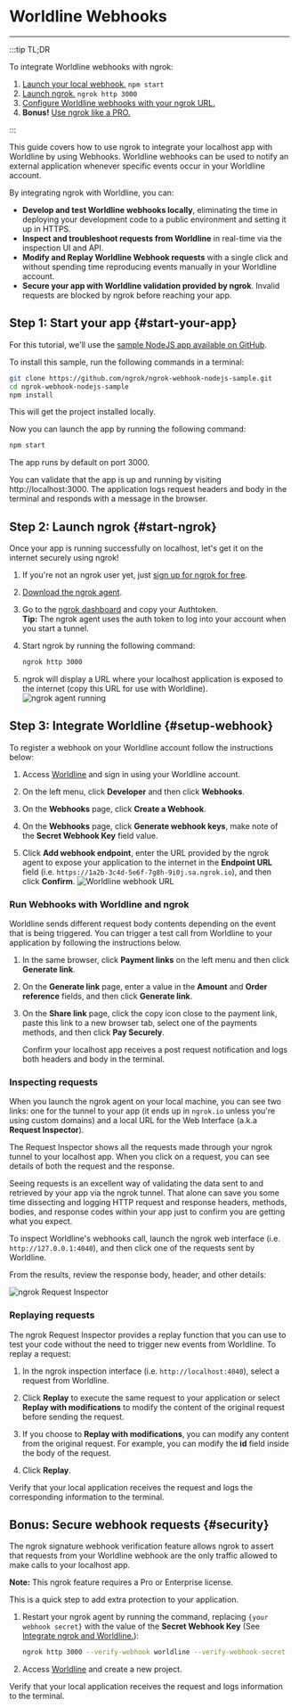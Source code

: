 # Worldline Webhooks
------------

:::tip TL;DR

To integrate Worldline webhooks with ngrok:
1. [Launch your local webhook.](#start-your-app) `npm start`
1. [Launch ngrok.](#start-ngrok) `ngrok http 3000`
1. [Configure Worldline webhooks with your ngrok URL.](#setup-webhook)
1. **Bonus!** [Use ngrok like a PRO.](#security)

:::


This guide covers how to use ngrok to integrate your localhost app with Worldline by using Webhooks.
Worldline webhooks can be used to notify an external application whenever specific events occur in your Worldline account. 

By integrating ngrok with Worldline, you can:

- **Develop and test Worldline webhooks locally**, eliminating the time in deploying your development code to a public environment and setting it up in HTTPS.
- **Inspect and troubleshoot requests from Worldline** in real-time via the inspection UI and API.
- **Modify and Replay Worldline Webhook requests** with a single click and without spending time reproducing events manually in your Worldline account.
- **Secure your app with Worldline validation provided by ngrok**. Invalid requests are blocked by ngrok before reaching your app.


## **Step 1**: Start your app {#start-your-app}

For this tutorial, we'll use the [sample NodeJS app available on GitHub](https://github.com/ngrok/ngrok-webhook-nodejs-sample). 

To install this sample, run the following commands in a terminal:

```bash
git clone https://github.com/ngrok/ngrok-webhook-nodejs-sample.git
cd ngrok-webhook-nodejs-sample
npm install
```

This will get the project installed locally.

Now you can launch the app by running the following command: 

```bash
npm start
```

The app runs by default on port 3000. 

You can validate that the app is up and running by visiting http://localhost:3000. The application logs request headers and body in the terminal and responds with a message in the browser.


## **Step 2**: Launch ngrok {#start-ngrok}

Once your app is running successfully on localhost, let's get it on the internet securely using ngrok! 

1. If you're not an ngrok user yet, just [sign up for ngrok for free](https://ngrok.com/signup).

1. [Download the ngrok agent](https://ngrok.com/download).

1. Go to the [ngrok dashboard](https://dashboard.ngrok.com) and copy your Authtoken. <br />
    **Tip:** The ngrok agent uses the auth token to log into your account when you start a tunnel.
    
1. Start ngrok by running the following command:
    ```bash
    ngrok http 3000
    ```

1. ngrok will display a URL where your localhost application is exposed to the internet (copy this URL for use with Worldline).
    ![ngrok agent running](/img/integrations/launch_ngrok_tunnel.png)


## **Step 3**: Integrate Worldline {#setup-webhook}

To register a webhook on your Worldline account follow the instructions below:

1. Access [Worldline](https://www.worldline.com/) and sign in using your Worldline account.

1. On the left menu, click **Developer** and then click **Webhooks**.

1. On the **Webhooks** page, click **Create a Webhook**.

1. On the **Webhooks** page, click **Generate webhook keys**, make note of the **Secret Webhook Key** field value.

1. Click **Add webhook endpoint**, enter the URL provided by the ngrok agent to expose your application to the internet in the **Endpoint URL** field (i.e. `https://1a2b-3c4d-5e6f-7g8h-9i0j.sa.ngrok.io`), and then click **Confirm**.
    ![Worldline webhook URL](img/ngrok_url_configuration_worldline.png)


### Run Webhooks with Worldline and ngrok

Worldline sends different request body contents depending on the event that is being triggered.
You can trigger a test call from Worldline to your application by following the instructions below.

1. In the same browser, click **Payment links** on the left menu and then click **Generate link**.

1. On the **Generate link** page, enter a value in the **Amount** and **Order reference** fields, and then click **Generate link**.

1. On the **Share link** page, click the copy icon close to the payment link, paste this link to a new browser tab, select one of the payments methods, and then click **Pay Securely**.

    Confirm your localhost app receives a post request notification and logs both headers and body in the terminal.


### Inspecting requests

When you launch the ngrok agent on your local machine, you can see two links: one for the tunnel to your app (it ends up in `ngrok.io` unless you're using custom domains) and a local URL for the Web Interface (a.k.a **Request Inspector**).

The Request Inspector shows all the requests made through your ngrok tunnel to your localhost app. When you click on a request, you can see details of both the request and the response.

Seeing requests is an excellent way of validating the data sent to and retrieved by your app via the ngrok tunnel. That alone can save you some time dissecting and logging HTTP request and response headers, methods, bodies, and response codes within your app just to confirm you are getting what you expect.

To inspect Worldline's webhooks call, launch the ngrok web interface (i.e. `http://127.0.0.1:4040`), and then click one of the requests sent by Worldline.

From the results, review the response body, header, and other details:

![ngrok Request Inspector](img/ngrok_introspection_worldline_webhooks.png)


### Replaying requests

The ngrok Request Inspector provides a replay function that you can use to test your code without the need to trigger new events from Worldline. To replay a request:

1. In the ngrok inspection interface (i.e. `http://localhost:4040`), select a request from Worldline.

1. Click **Replay** to execute the same request to your application or select **Replay with modifications** to modify the content of the original request before sending the request.

1. If you choose to **Replay with modifications**, you can modify any content from the original request. For example, you can modify the **id** field inside the body of the request.

1. Click **Replay**.

Verify that your local application receives the request and logs the corresponding information to the terminal.


## **Bonus**: Secure webhook requests {#security}

The ngrok signature webhook verification feature allows ngrok to assert that requests from your Worldline webhook are the only traffic allowed to make calls to your localhost app.

**Note:** This ngrok feature requires a Pro or Enterprise license.

This is a quick step to add extra protection to your application.

1. Restart your ngrok agent by running the command, replacing `{your webhook secret}` with the value of the **Secret Webhook Key** (See [Integrate ngrok and Worldline.](#setup-webhook)):
    ```bash
    ngrok http 3000 --verify-webhook worldline --verify-webhook-secret {your webhook secret}
    ```

1. Access [Worldline](https://Worldline/) and create a new project.

Verify that your local application receives the request and logs information to the terminal.
